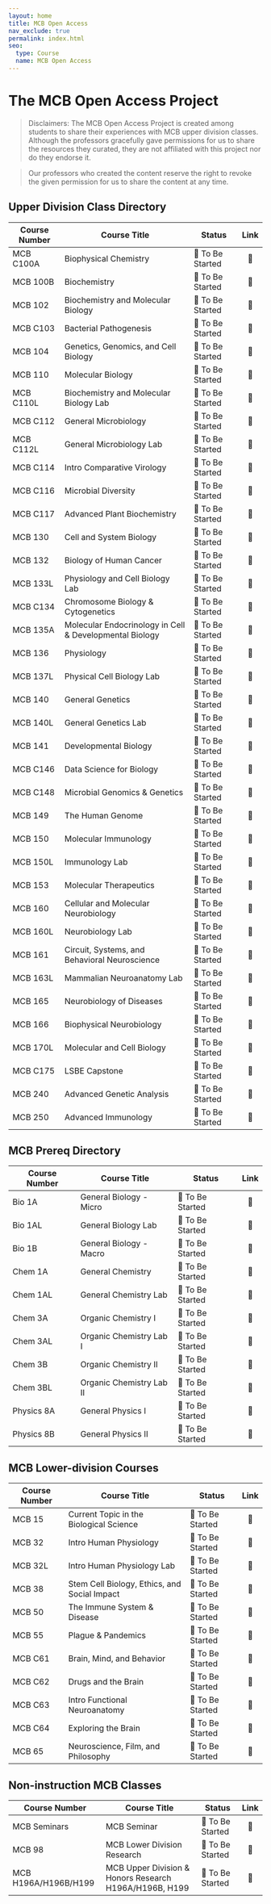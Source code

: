 ```yaml
---
layout: home
title: MCB Open Access
nav_exclude: true
permalink: index.html
seo:
  type: Course
  name: MCB Open Access
---
```


# The MCB Open Access Project

> Disclaimers: The MCB Open Access Project is created among students to share their experiences with MCB upper division classes. Although the professors gracefully gave permissions for us to share the resources they curated, they are not affiliated with this project nor do they endorse it.

> Our professors who created the content reserve the right to revoke the given permission for us to share the content at any time.

## Upper Division Class Directory

| Course Number        | Course Title                                            | Status          | Link |
| -------------------- | ------------------------------------------------------- | --------------- | :----: |
| MCB C100A            | Biophysical Chemistry                                   | 🫣 To Be Started | 🔗    |
| MCB 100B             | Biochemistry                                            | 🫣 To Be Started | 🔗    |
| MCB 102              | Biochemistry and Molecular Biology                      | 🫣 To Be Started | 🔗    |
| MCB C103             | Bacterial Pathogenesis                                  | 🫣 To Be Started | 🔗    |
| MCB 104              | Genetics, Genomics, and Cell Biology                    | 🫣 To Be Started | 🔗    |
| MCB 110              | Molecular Biology                                       | 🫣 To Be Started | 🔗    |
| MCB C110L            | Biochemistry and Molecular Biology Lab                  | 🫣 To Be Started | 🔗    |
| MCB C112             | General Microbiology                                    | 🫣 To Be Started | 🔗    |
| MCB C112L            | General Microbiology Lab                                | 🫣 To Be Started | 🔗    |
| MCB C114             | Intro Comparative Virology                              | 🫣 To Be Started | 🔗    |
| MCB C116             | Microbial Diversity                                     | 🫣 To Be Started | 🔗    |
| MCB C117             | Advanced Plant Biochemistry                             | 🫣 To Be Started | 🔗    |
| MCB 130              | Cell and System Biology                                 | 🫣 To Be Started | 🔗    |
| MCB 132              | Biology of Human Cancer                                 | 🫣 To Be Started | 🔗    |
| MCB 133L             | Physiology and Cell Biology Lab                         | 🫣 To Be Started | 🔗    |
| MCB C134             | Chromosome Biology & Cytogenetics                       | 🫣 To Be Started | 🔗    |
| MCB 135A             | Molecular Endocrinology in Cell & Developmental Biology | 🫣 To Be Started | 🔗    |
| MCB 136              | Physiology                                              | 🫣 To Be Started | 🔗    |
| MCB 137L             | Physical Cell Biology Lab                               | 🫣 To Be Started | 🔗    |
| MCB 140              | General Genetics                                        | 🫣 To Be Started | 🔗    |
| MCB 140L             | General Genetics Lab                                    | 🫣 To Be Started | 🔗    |
| MCB 141              | Developmental Biology                                   | 🫣 To Be Started | 🔗    |
| MCB C146             | Data Science for Biology                                | 🫣 To Be Started | 🔗    |
| MCB C148             | Microbial Genomics & Genetics                           | 🫣 To Be Started | 🔗    |
| MCB 149              | The Human Genome                                        | 🫣 To Be Started | 🔗    |
| MCB 150              | Molecular Immunology                                    | 🫣 To Be Started | 🔗    |
| MCB 150L             | Immunology Lab                                          | 🫣 To Be Started | 🔗    |
| MCB 153              | Molecular Therapeutics                                  | 🫣 To Be Started | 🔗    |
| MCB 160              | Cellular and Molecular Neurobiology                     | 🫣 To Be Started | 🔗    |
| MCB 160L             | Neurobiology Lab                                        | 🫣 To Be Started | 🔗    |
| MCB 161              | Circuit, Systems, and Behavioral Neuroscience           | 🫣 To Be Started | 🔗    |
| MCB 163L             | Mammalian Neuroanatomy Lab                              | 🫣 To Be Started | 🔗    |
| MCB 165              | Neurobiology of Diseases                                | 🫣 To Be Started | 🔗    |
| MCB 166              | Biophysical Neurobiology                                | 🫣 To Be Started | 🔗    |
| MCB 170L             | Molecular and Cell Biology                              | 🫣 To Be Started | 🔗    |
| MCB C175             | LSBE Capstone                                           | 🫣 To Be Started | 🔗    |
| MCB 240              | Advanced Genetic Analysis                               | 🫣 To Be Started | 🔗    |
| MCB 250              | Advanced Immunology                                     | 🫣 To Be Started | 🔗    |


## MCB Prereq Directory

| Course Number        | Course Title                                            | Status          | Link |
| -------------------- | ------------------------------------------------------- | --------------- | :----: |
| Bio 1A               | General Biology - Micro                                 | 🫣 To Be Started | 🔗    |
| Bio 1AL              | General Biology Lab                                     | 🫣 To Be Started | 🔗    |
| Bio 1B               | General Biology - Macro                                 | 🫣 To Be Started | 🔗    |
| Chem 1A              | General Chemistry                                       | 🫣 To Be Started | 🔗    |
| Chem 1AL             | General Chemistry Lab                                   | 🫣 To Be Started | 🔗    |
| Chem 3A              | Organic Chemistry I                                     | 🫣 To Be Started | 🔗    |
| Chem 3AL             | Organic Chemistry Lab I                                 | 🫣 To Be Started | 🔗    |
| Chem 3B              | Organic Chemistry II                                    | 🫣 To Be Started | 🔗    |
| Chem 3BL             | Organic Chemistry Lab II                                | 🫣 To Be Started | 🔗    |
| Physics 8A           | General Physics I                                       | 🫣 To Be Started | 🔗    |
| Physics 8B           | General Physics II                                      | 🫣 To Be Started | 🔗    |


## MCB Lower-division Courses

| Course Number        | Course Title                                            | Status          | Link |
| -------------------- | ------------------------------------------------------- | --------------- | :----: |
| MCB 15               | Current Topic in the Biological Science                 | 🫣 To Be Started | 🔗    |
| MCB 32               | Intro Human Physiology                                  | 🫣 To Be Started | 🔗    |
| MCB 32L              | Intro Human Physiology Lab                              | 🫣 To Be Started | 🔗    |
| MCB 38               | Stem Cell Biology, Ethics, and Social Impact            | 🫣 To Be Started | 🔗    |
| MCB 50               | The Immune System & Disease                             | 🫣 To Be Started | 🔗    |
| MCB 55               | Plague & Pandemics                                      | 🫣 To Be Started | 🔗    |
| MCB C61              | Brain, Mind, and Behavior                               | 🫣 To Be Started | 🔗    |
| MCB C62              | Drugs and the Brain                                     | 🫣 To Be Started | 🔗    |
| MCB C63              | Intro Functional Neuroanatomy                           | 🫣 To Be Started | 🔗    |
| MCB C64              | Exploring the Brain                                     | 🫣 To Be Started | 🔗    |
| MCB 65               | Neuroscience, Film, and Philosophy                      | 🫣 To Be Started | 🔗    |


## Non-instruction MCB Classes

| Course Number        | Course Title                                            | Status          | Link |
| -------------------- | ------------------------------------------------------- | --------------- | :----: |
| MCB Seminars         | MCB Seminar                                             | 🫣 To Be Started | 🔗    |
| MCB 98               | MCB Lower Division Research                             | 🫣 To Be Started | 🔗    |
| MCB H196A/H196B/H199 | MCB Upper Division & Honors Research H196A/H196B, H199  | 🫣 To Be Started | 🔗    |
